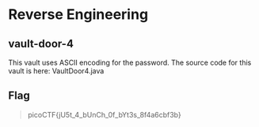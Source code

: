 # Reverse Engineering

## vault-door-4

This vault uses ASCII encoding for the password. The source code for this vault is here: VaultDoor4.java

## Flag

> picoCTF{jU5t_4_bUnCh_0f_bYt3s_8f4a6cbf3b}